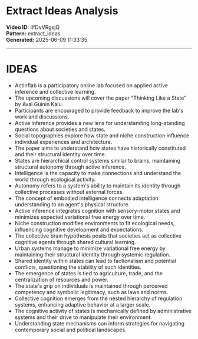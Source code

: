 # Extract Ideas Analysis

**Video ID:** iIfDvVRgsjQ  
**Pattern:** extract_ideas  
**Generated:** 2025-06-09 11:33:35  

---

# IDEAS

- Actinflab is a participatory online lab focused on applied active inference and collective learning.
- The upcoming discussions will cover the paper "Thinking Like a State" by Aval Guinin Kalu.
- Participants are encouraged to provide feedback to improve the lab's work and discussions.
- Active inference provides a new lens for understanding long-standing questions about societies and states.
- Social topographies explore how state and niche construction influence individual experiences and architecture.
- The paper aims to understand how states have historically constituted and their structural identity over time.
- States are hierarchical control systems similar to brains, maintaining structural autonomy through active inference.
- Intelligence is the capacity to make connections and understand the world through ecological activity.
- Autonomy refers to a system's ability to maintain its identity through collective processes without external forces.
- The concept of embodied intelligence connects adaptation understanding to an agent's physical structure.
- Active inference integrates cognition with sensory-motor states and minimizes expected variational free energy over time.
- Niche construction modifies environments to fit ecological needs, influencing cognitive development and expectations.
- The collective brain hypothesis posits that societies act as collective cognitive agents through shared cultural learning.
- Urban systems manage to minimize variational free energy by maintaining their structural identity through systemic regulation.
- Shared identity within states can lead to factionalism and potential conflicts, questioning the stability of such identities.
- The emergence of states is tied to agriculture, trade, and the centralization of resources and power.
- The state's grip on individuals is maintained through perceived competency and symbolic legitimacy, such as laws and norms.
- Collective cognition emerges from the nested hierarchy of regulation systems, enhancing adaptive behavior at a larger scale.
- The cognitive activity of states is mechanically defined by administrative systems and their drive to manipulate their environment.
- Understanding state mechanisms can inform strategies for navigating contemporary social and political landscapes.